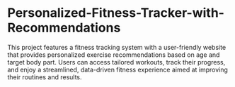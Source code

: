 # Personalized-Fitness-Tracker-with-Recommendations
This project features a fitness tracking system with a user-friendly website that provides personalized exercise recommendations based on age and target body part. Users can access tailored workouts, track their progress, and enjoy a streamlined, data-driven fitness experience aimed at improving their routines and results.
